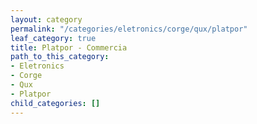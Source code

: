 ```yaml
---
layout: category
permalink: "/categories/eletronics/corge/qux/platpor"
leaf_category: true
title: Platpor - Commercia
path_to_this_category:
- Eletronics
- Corge
- Qux
- Platpor
child_categories: []
---
```

